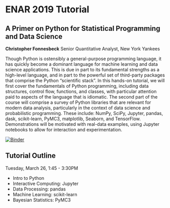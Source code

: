 # ENAR 2019 Tutorial

## A Primer on Python for Statistical Programming and Data Science

**Christopher Fonnesbeck** Senior Quantitative Analyst, New York Yankees

Though Python is ostensibly a general-purpose programming language, it has quickly become a dominant language for machine learning and data science applications. This is due in part to its fundamental strengths as a high-level language, and in part to the powerful set of third-party packages that comprise the Python “scientific stack”. In this hands-on tutorial, we will first cover the fundamentals of Python programming, including data structures, control flow, functions, and classes, with particular attention paid to aspects of the language that is idiomatic. The second part of the course will comprise a survey of Python libraries that are relevant for modern data analysis, particularly in the context of data science and probabilistic programming. These include: NumPy, SciPy, Jupyter, pandas, dask, scikit-learn, PyMC3, matplotlib, Seaborn, and TensorFlow. Demonstrations will be motivated with real-data examples, using Jupyter notebooks to allow for interaction and experimentation.

[![Binder](https://mybinder.org/badge_logo.svg)](https://mybinder.org/v2/gh/fonnesbeck/enar_2019_tutorial/master)

## Tutorial Outline

Tuesday, March 26, 1:45 - 3:30PM

- Intro to Python
- Interactive Computing: Jupyter
- Data Processing: pandas
- Machine Learning: scikit-learn
- Bayesian Statistics: PyMC3

